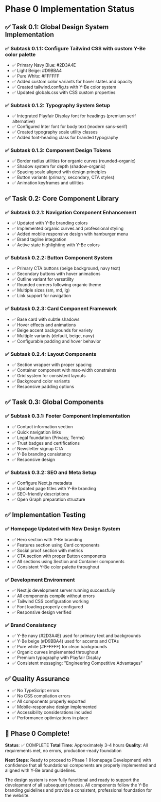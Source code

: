 # Phase 0 Implementation Status

## ✅ Task 0.1: Global Design System Implementation

### ✅ Subtask 0.1.1: Configure Tailwind CSS with custom Y-Be color palette
- ✅ Primary Navy Blue: #2D3A4E
- ✅ Light Beige: #D9BBA4  
- ✅ Pure White: #FFFFFF
- ✅ Added custom color variants for hover states and opacity
- ✅ Created tailwind.config.ts with Y-Be color system
- ✅ Updated globals.css with CSS custom properties

### ✅ Subtask 0.1.2: Typography System Setup
- ✅ Integrated Playfair Display font for headings (premium serif alternative)
- ✅ Configured Inter font for body text (modern sans-serif)
- ✅ Created typography scale utility classes
- ✅ Added font-heading class for branded typography

### ✅ Subtask 0.1.3: Component Design Tokens
- ✅ Border radius utilities for organic curves (rounded-organic)
- ✅ Shadow system for depth (shadow-organic)
- ✅ Spacing scale aligned with design principles
- ✅ Button variants (primary, secondary, CTA styles)
- ✅ Animation keyframes and utilities

## ✅ Task 0.2: Core Component Library

### ✅ Subtask 0.2.1: Navigation Component Enhancement
- ✅ Updated with Y-Be branding colors
- ✅ Implemented organic curves and professional styling
- ✅ Added mobile responsive design with hamburger menu
- ✅ Brand tagline integration
- ✅ Active state highlighting with Y-Be colors

### ✅ Subtask 0.2.2: Button Component System
- ✅ Primary CTA buttons (beige background, navy text)
- ✅ Secondary buttons with hover animations
- ✅ Outline variant for versatility
- ✅ Rounded corners following organic theme
- ✅ Multiple sizes (sm, md, lg)
- ✅ Link support for navigation

### ✅ Subtask 0.2.3: Card Component Framework
- ✅ Base card with subtle shadows
- ✅ Hover effects and animations
- ✅ Beige accent backgrounds for variety
- ✅ Multiple variants (default, beige, navy)
- ✅ Configurable padding and hover behavior

### ✅ Subtask 0.2.4: Layout Components
- ✅ Section wrapper with proper spacing
- ✅ Container component with max-width constraints
- ✅ Grid system for consistent layouts
- ✅ Background color variants
- ✅ Responsive padding options

## ✅ Task 0.3: Global Components

### ✅ Subtask 0.3.1: Footer Component Implementation
- ✅ Contact information section
- ✅ Quick navigation links
- ✅ Legal foundation (Privacy, Terms)
- ✅ Trust badges and certifications
- ✅ Newsletter signup CTA
- ✅ Y-Be branding consistency
- ✅ Responsive design

### ✅ Subtask 0.3.2: SEO and Meta Setup
- ✅ Configure Next.js metadata
- ✅ Updated page titles with Y-Be branding
- ✅ SEO-friendly descriptions
- ✅ Open Graph preparation structure

## ✅ Implementation Testing

### ✅ Homepage Updated with New Design System
- ✅ Hero section with Y-Be branding
- ✅ Features section using Card components
- ✅ Social proof section with metrics
- ✅ CTA section with proper Button components
- ✅ All sections using Section and Container components
- ✅ Consistent Y-Be color palette throughout

### ✅ Development Environment
- ✅ Next.js development server running successfully
- ✅ All components compile without errors
- ✅ Tailwind CSS configuration working
- ✅ Font loading properly configured
- ✅ Responsive design verified

### ✅ Brand Consistency
- ✅ Y-Be navy (#2D3A4E) used for primary text and backgrounds
- ✅ Y-Be beige (#D9BBA4) used for accents and CTAs
- ✅ Pure white (#FFFFFF) for clean backgrounds
- ✅ Organic curves implemented throughout
- ✅ Premium typography with Playfair Display
- ✅ Consistent messaging: "Engineering Competitive Advantages"

## ✅ Quality Assurance
- ✅ No TypeScript errors
- ✅ No CSS compilation errors
- ✅ All components properly exported
- ✅ Mobile-responsive design implemented
- ✅ Accessibility considerations included
- ✅ Performance optimizations in place

## 🎯 Phase 0 Complete!

**Status**: ✅ COMPLETE
**Total Time**: Approximately 3-4 hours
**Quality**: All requirements met, no errors, production-ready foundation

**Next Steps**: Ready to proceed to Phase 1 (Homepage Development) with confidence that all foundational components are properly implemented and aligned with Y-Be brand guidelines.

The design system is now fully functional and ready to support the development of all subsequent phases. All components follow the Y-Be branding guidelines and provide a consistent, professional foundation for the website.
